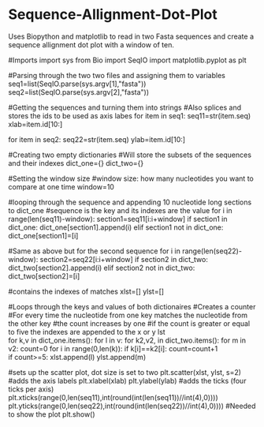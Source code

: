 # Sequence-Allignment-Dot-Plot
Uses Biopython and matplotlib to read in two Fasta sequences and create a sequence allignment dot plot with a window of ten. 

#Imports
import sys
from Bio import SeqIO
import matplotlib.pyplot as plt

#Parsing through the two two files and assigning them to variables
seq1=list(SeqIO.parse(sys.argv[1],"fasta"))
seq2=list(SeqIO.parse(sys.argv[2],"fasta"))


#Getting the sequences and turning them into strings
#Also splices and stores the ids to be used as axis labes
for item in seq1:
    seq11=str(item.seq)
    xlab=item.id[10:]

for item in seq2:
    seq22=str(item.seq)
    ylab=item.id[10:]


#Creating two empty dictionaries
#Will store the subsets of the sequences and their indexes
dict_one={}
dict_two={}

#Setting the window size 
#window size: how many nucleotides you want to compare at one time
window=10

#looping through the sequence and appending 10 nucleotide long sections to dict_one
#sequence is the key and its indexes are the value 
for i in range(len(seq11)-window):
    section1=seq11[i:i+window]
    if section1 in dict_one:
        dict_one[section1].append(i)
    elif section1 not in dict_one:
        dict_one[section1]=[i]

#Same as above but for the second sequence
for i in range(len(seq22)-window):
    section2=seq22[i:i+window]
    if section2 in dict_two:
        dict_two[section2].append(i)
    elif section2 not in dict_two:
        dict_two[section2]=[i]


#contains the indexes of matches
xlst=[]
ylst=[]


#Loops through the keys and values of both dictionaires
#Creates a counter
#For every time the nucleotide from one key matches the nucleotide from the other key
#the count increases by one
#if the count is greater or equal to five the indexes are appended to the x or y lst    
for k,v in dict_one.items():
    for l in v:
        for k2,v2, in dict_two.items():
            for m in v2:
                count=0
                for i in range(0,len(k)):
                    if k[i]==k2[i]:
                        count=count+1            
                        if count>=5:
                            xlst.append(l)
                            ylst.append(m)
   



#sets up the scatter plot, dot size is set to two
plt.scatter(xlst, ylst, s=2)
#adds the axis labels
plt.xlabel(xlab)
plt.ylabel(ylab)
#adds the ticks (four ticks per axis)
plt.xticks(range(0,len(seq11),int(round(int(len(seq11))//int(4),0))))
plt.yticks(range(0,len(seq22),int(round(int(len(seq22))//int(4),0))))
#Needed to show the plot
plt.show()
